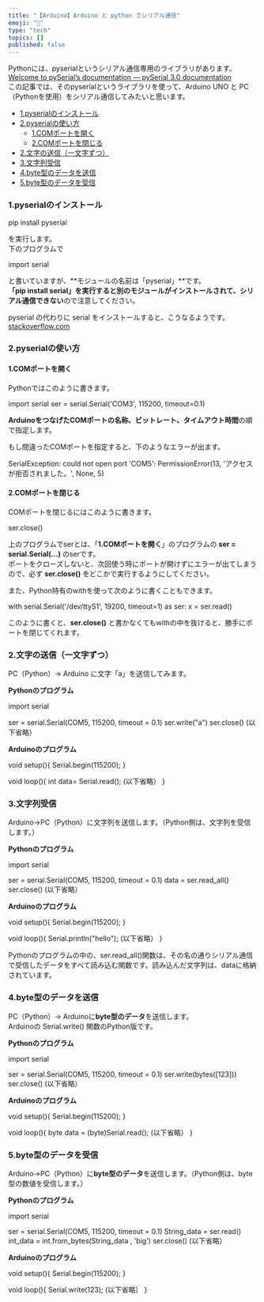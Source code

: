 ```yaml
---
title: "【Arduino】Arduino と python でシリアル通信"
emoji: "🤖"
type: "tech"
topics: []
published: false
---
```


Pythonには、pyserialというシリアル通信専用のライブラリがあります。  
[Welcome to pySerial’s documentation — pySerial 3.0 documentation](https://pythonhosted.org/pyserial/)  
この記事では、そのpyserialというライブラリを使って、Arduino UNO と PC（Pythonを使用）をシリアル通信してみたいと思います。  
  
* [1.pyserialのインストール](#1pyserialのインストール)
* [2.pyserialの使い方](#2pyserialの使い方)  
   * [1.COMポートを開く](#1COMポートを開く)  
   * [2.COMポートを閉じる](#2COMポートを閉じる)
* [2.文字の送信（一文字ずつ）](#2文字の送信一文字ずつ)
* [3.文字列受信](#3文字列受信)
* [4.byte型のデータを送信](#4byte型のデータを送信)
* [5.byte型のデータを受信](#5byte型のデータを受信)

### 1.pyserialのインストール

pip install pyserial

を実行します。  
下のプログラムで

import serial

と書いていますが、**モジュールの名前は「pyserial」**です。  
**「pip install serial」を実行すると別のモジュールがインストールされて、シリアル通信できない**ので注意してください。

pyserial の代わりに serial をインストールすると、こうなるようです。  
[stackoverflow.com](https://stackoverflow.com/questions/33267070/no-module-named-serial)

### 2.pyserialの使い方

#### 1.COMポートを開く

Pythonではこのように書きます。

import serial
ser = serial.Serial('COM3', 115200, timeout=0.1) 

**ArduinoをつなげたCOMポートの名称、ビットレート、タイムアウト時間**の順で指定します。

もし間違ったCOMポートを指定すると、下のようなエラーが出ます。

SerialException: could not open port 'COM5': PermissionError(13, 'アクセスが拒否されました。', None, 5)
  
  
#### 2.COMポートを閉じる

COMポートを閉じるにはこのように書きます。

ser.close()

上のプログラムでserとは、「**1.COMポートを開く**」のプログラムの **ser = serial.Serial(...)** のserです。  
ポートをクローズしないと、次回使う時にポートが開けずにエラーが出てしまうので、必ず **ser.close()** をどこかで実行するようにしてください。

また、Python特有のwithを使って次のように書くこともできます。

with serial.Serial('/dev/ttyS1', 19200, timeout=1) as ser:
    x = ser.read()  

このように書くと、**ser.close()** と書かなくてもwithの中を抜けると、勝手にポートを閉じてくれます。
  
  
### 2.文字の送信（一文字ずつ）

PC（Python）→ Arduino に文字「a」を送信してみます。

**Pythonのプログラム**

import serial

ser = serial.Serial(COM5, 115200, timeout = 0.1)
ser.write("a") 
ser.close()
 (以下省略）

  
**Arduinoのプログラム**

void setup(){
  Serial.begin(115200);
}

void loop(){
  int data= Serial.read();
 (以下省略）
}
  
  
### 3.文字列受信

Arduino→PC（Python）に文字列を送信します。（Python側は、文字列を受信します。）

**Pythonのプログラム**

import serial

ser = serial.Serial(COM5, 115200, timeout = 0.1)
data = ser.read_all() 
ser.close()
 (以下省略）

**Arduinoのプログラム**

void setup(){
  Serial.begin(115200);
}

void loop(){
  Serial.println("hello");
 (以下省略）
}

Pythonのプログラムの中の、ser.read\_all()関数は、その名の通りシリアル通信で受信したデータをすべて読み込む関数です。読み込んだ文字列は、dataに格納されています。
  
  
### 4.byte型のデータを送信

PC（Python）→ Arduinoに**byte型のデータ**を送信します。  
Arduinoの Serial.write() 関数のPython版です。

**Pythonのプログラム**

import serial

ser = serial.Serial(COM5, 115200, timeout = 0.1)
ser.write(bytes([123]))
ser.close()
 (以下省略）

**Arduinoのプログラム**

void setup(){
  Serial.begin(115200);
}

void loop(){
   byte data = (byte)Serial.read();
 (以下省略）
}

### 5.byte型のデータを受信

Arduino→PC（Python）に**byte型のデータ**を送信します。（Python側は、byte型の数値を受信します。）

**Pythonのプログラム**

import serial

ser = serial.Serial(COM5, 115200, timeout = 0.1)
String_data = ser.read()
int_data = int.from_bytes(String_data , 'big')
ser.close()
 (以下省略）

**Arduinoのプログラム**

void setup(){
  Serial.begin(115200);
}

void loop(){
   Serial.write(123);
 (以下省略）
}